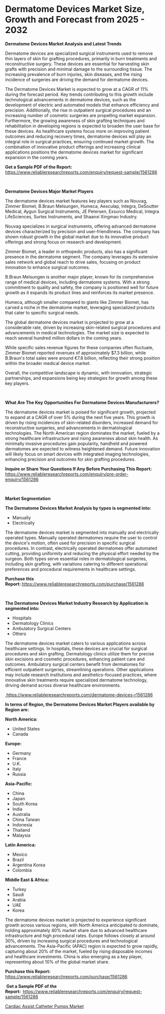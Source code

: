 <p><h1>Dermatome Devices Market Size, Growth and Forecast from 2025 - 2032</h1></p><p><strong>Dermatome Devices Market Analysis and Latest Trends</strong></p>
<p><p>Dermatome devices are specialized surgical instruments used to remove thin layers of skin for grafting procedures, primarily in burn treatments and reconstructive surgery. These devices are essential for harvesting skin grafts with precision and minimal damage to the surrounding tissue. The increasing prevalence of burn injuries, skin diseases, and the rising incidence of surgeries are driving the demand for dermatome devices.</p><p>The Dermatome Devices Market is expected to grow at a CAGR of 11% during the forecast period. Key trends contributing to this growth include technological advancements in dermatome devices, such as the development of electric and automated models that enhance efficiency and precision. Additionally, the rise in outpatient surgical procedures and an increasing number of cosmetic surgeries are propelling market expansion. Furthermore, the growing awareness of skin grafting techniques and rehabilitation in developing regions is expected to broaden the user base for these devices. As healthcare systems focus more on improving patient outcomes and reducing recovery times, dermatome devices will play an integral role in surgical practices, ensuring continued market growth. The combination of innovative product offerings and increasing clinical applications positions the dermatome devices market for significant expansion in the coming years.</p></p>
<p><strong>Get a Sample PDF of the Report:&nbsp;</strong> <a href="https://www.reliableresearchreports.com/enquiry/request-sample/1561286?utm_campaign=2756&utm_medium=2&utm_source=Github&utm_content=ia&utm_term=04032025&utm_id=dermatome-devices">https://www.reliableresearchreports.com/enquiry/request-sample/1561286</a></p>
<p>&nbsp;</p>
<p><strong>Dermatome Devices Major Market Players</strong></p>
<p><p>The dermatome devices market features key players such as Nouvag, Zimmer Biomet, B.Braun Melsungen, Humeca, Aesculap, Integra, DeSoutter Medical, Aygun Surgical Instruments, JE Petersen, Exsurco Medical, Integra LifeSciences, Surtex Instruments, and Shaanxi Xingmao Industry. </p><p>Nouvag specializes in surgical instruments, offering advanced dermatome devices characterized by precision and user-friendliness. The company has shown robust growth in the global market due to its innovative product offerings and strong focus on research and development.</p><p>Zimmer Biomet, a leader in orthopedic products, also has a significant presence in the dermatome segment. The company leverages its extensive sales network and global reach to drive sales, focusing on product innovation to enhance surgical outcomes. </p><p>B.Braun Melsungen is another major player, known for its comprehensive range of medical devices, including dermatome systems. With a strong commitment to quality and safety, the company is positioned well for future growth as it expands its product lines and reinforces its market presence.</p><p>Humeca, although smaller compared to giants like Zimmer Biomet, has carved a niche in the dermatome market, leveraging specialized products that cater to specific surgical needs.</p><p>The global dermatome devices market is projected to grow at a considerable rate, driven by increasing skin-related surgical procedures and advancements in medical technologies. The market size is expected to reach several hundred million dollars in the coming years.</p><p>While specific sales revenue figures for these companies often fluctuate, Zimmer Biomet reported revenues of approximately $7.3 billion, while B.Braun's total sales were around €7.8 billion, reflecting their strong position within the broader medical device market. </p><p>Overall, the competitive landscape is dynamic, with innovation, strategic partnerships, and expansions being key strategies for growth among these key players.</p></p>
<p>&nbsp;</p>
<p><strong>What Are The Key Opportunities For Dermatome Devices Manufacturers?</strong></p>
<p><p>The dermatome devices market is poised for significant growth, projected to expand at a CAGR of over 5% during the next five years. This growth is driven by rising incidences of skin-related disorders, increased demand for reconstructive surgeries, and advancements in dermatological technologies. The North American region dominates the market, fueled by a strong healthcare infrastructure and rising awareness about skin health. As minimally invasive procedures gain popularity, handheld and powered dermatomes are expected to witness heightened demand. Future innovation will likely focus on smart devices with integrated imaging technologies, enhancing precision and outcomes for skin grafting procedures.</p></p>
<p><strong>Inquire or Share Your Questions If Any Before Purchasing This Report:</strong> <a href="https://www.reliableresearchreports.com/enquiry/pre-order-enquiry/1561286?utm_campaign=2756&utm_medium=2&utm_source=Github&utm_content=ia&utm_term=04032025&utm_id=dermatome-devices">https://www.reliableresearchreports.com/enquiry/pre-order-enquiry/1561286</a></p>
<p>&nbsp;</p>
<p><strong>Market Segmentation</strong></p>
<p><strong>The Dermatome Devices Market Analysis by types is segmented into:</strong></p>
<p><ul><li>Manually</li><li>Electrically</li></ul></p>
<p><p>The dermatome devices market is segmented into manually and electrically operated types. Manually operated dermatomes require the user to control the device's motion, often used for precision in specific surgical procedures. In contrast, electrically operated dermatomes offer automated cutting, providing uniformity and reducing the physical effort needed by the surgeon. Both types serve essential roles in dermatological surgeries, including skin grafting, with variations catering to different operational preferences and procedural requirements in healthcare settings.</p></p>
<p><strong>Purchase this Report:&nbsp;</strong><a href="https://www.reliableresearchreports.com/purchase/1561286?utm_campaign=2756&utm_medium=2&utm_source=Github&utm_content=ia&utm_term=04032025&utm_id=dermatome-devices">https://www.reliableresearchreports.com/purchase/1561286</a></p>
<p>&nbsp;</p>
<p><strong>The Dermatome Devices Market Industry Research by Application is segmented into:</strong></p>
<p><ul><li>Hospitals</li><li>Dermatology Clinics</li><li>Ambulatory Surgical Centers</li><li>Others</li></ul></p>
<p><p>The dermatome devices market caters to various applications across healthcare settings. In hospitals, these devices are crucial for surgical procedures and skin grafting. Dermatology clinics utilize them for precise skin excisions and cosmetic procedures, enhancing patient care and outcomes. Ambulatory surgical centers benefit from dermatomes for efficient outpatient surgeries, streamlining operations. Other applications may include research institutions and aesthetics-focused practices, where innovative skin treatments require specialized dermatome technology, driving demand across diverse healthcare environments.</p></p>
<p><a href="https://www.reliableresearchreports.com/dermatome-devices-r1561286?utm_campaign=2756&utm_medium=2&utm_source=Github&utm_content=ia&utm_term=04032025&utm_id=dermatome-devices">&nbsp;https://www.reliableresearchreports.com/dermatome-devices-r1561286</a></p>
<p><strong>In terms of Region, the Dermatome Devices Market Players available by Region are:</strong></p>
<p>
    <p> <strong> North America: </strong>
        <ul>
            <li>United States</li>
            <li>Canada</li>
        </ul>
        </p> 
    <p> <strong> Europe: </strong>
        <ul>
            <li>Germany</li>
            <li>France</li>
            <li>U.K.</li>
            <li>Italy</li>
            <li>Russia</li>
        </ul>
        </p> 
    <p> <strong> Asia-Pacific: </strong>
        <ul>
            <li>China</li>
            <li>Japan</li>
            <li>South Korea</li>
            <li>India</li>
            <li>Australia</li>
            <li>China Taiwan</li>
            <li>Indonesia</li>
            <li>Thailand</li>
            <li>Malaysia</li>
        </ul>
        </p> 
    <p> <strong> Latin America: </strong>
        <ul>
            <li>Mexico</li>
            <li>Brazil</li>
            <li>Argentina Korea</li>
            <li>Colombia</li>
        </ul>
        </p> 
    <p> <strong> Middle East & Africa: </strong>
        <ul>
            <li>Turkey</li>
            <li>Saudi</li>
            <li>Arabia</li>
            <li>UAE</li>
            <li>Korea</li>
        </ul>
    </p>
    </p>
<p><p>The dermatome devices market is projected to experience significant growth across various regions, with North America anticipated to dominate, holding approximately 40% market share due to advanced healthcare infrastructure and high procedural rates. Europe follows closely at around 30%, driven by increasing surgical procedures and technological advancements. The Asia-Pacific (APAC) region is expected to grow rapidly, capturing about 20% of the market, fueled by rising disposable incomes and healthcare investments. China is also emerging as a key player, representing about 10% of the global market share.</p></p>
<p><strong>Purchase this Report: </strong><a href="https://www.reliableresearchreports.com/purchase/1561286?utm_campaign=2756&utm_medium=2&utm_source=Github&utm_content=ia&utm_term=04032025&utm_id=dermatome-devices">https://www.reliableresearchreports.com/purchase/1561286</a></p>
<p>&nbsp;<strong>Get a Sample PDF of the Report:&nbsp;&nbsp;</strong><a href="https://www.reliableresearchreports.com/enquiry/request-sample/1561286?utm_campaign=2756&utm_medium=2&utm_source=Github&utm_content=ia&utm_term=04032025&utm_id=dermatome-devices">https://www.reliableresearchreports.com/enquiry/request-sample/1561286</a></p>
<p><strong></strong></p>
<p><p><a href="https://github.com/lashaunm5st/Market-Research-Report-List-1/blob/main/cardiac-assist-catheter-pumps-market.md?utm_campaign=2756&utm_medium=2&utm_source=Github&utm_content=ia&utm_term=04032025&utm_id=dermatome-devices">Cardiac Assist Catheter Pumps Market</a></p></p>